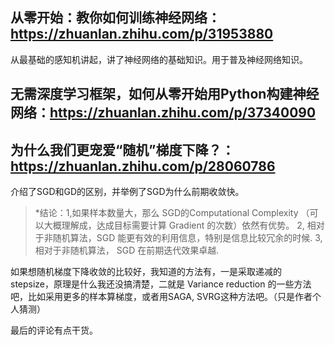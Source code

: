 ## 从零开始：教你如何训练神经网络：https://zhuanlan.zhihu.com/p/31953880
从最基础的感知机讲起，讲了神经网络的基础知识。用于普及神经网络知识。
## 无需深度学习框架，如何从零开始用Python构建神经网络：https://zhuanlan.zhihu.com/p/37340090

## 为什么我们更宠爱“随机”梯度下降？：https://zhuanlan.zhihu.com/p/28060786
介绍了SGD和GD的区别，并举例了SGD为什么前期收敛快。
>*结论：1,如果样本数量大，那么 SGD的Computational Complexity （可以大概理解成，达成目标需要计算 Gradient 的次数）依然有优势。
2, 相对于非随机算法，SGD 能更有效的利用信息，特别是信息比较冗余的时候.
3,相对于非随机算法， SGD 在前期迭代效果卓越.

如果想随机梯度下降收敛的比较好，我知道的方法有，一是采取递减的 stepsize，原理是什么我还没搞清楚，二就是 Variance reduction 的一些方法吧，比如采用更多的样本算梯度，或者用SAGA, SVRG这种方法吧。（只是作者个人猜测）

最后的评论有点干货。
